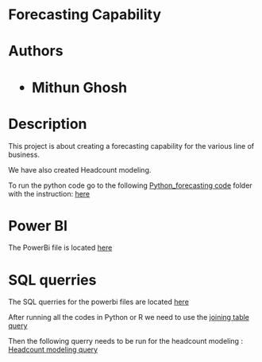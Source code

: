 # Forecasting Capability
# Authors
<h1>
<ul>
  <li>Mithun Ghosh</li>
</ul>
</h1>
<h1> Description </h1>
<p> This project is about creating a forecasting capability for the various line of business. </p>
<p> We have also created Headcount modeling. </p>
<P> To run the python code go to the following <a href="Python Code"> Python_forecasting code</a> folder with the instruction: <a href="Python Code/Instruction"> here</a>

# Power BI
  The PowerBi file is located <a href="PowerBI/Final_model.pbix">here </a>
#  SQL querries
  The SQL querries for the powerbi files are located <a href="SQL_code">here </a>
  <p> After running all the codes in Python or R we need to use the <a href="SQL_code/joning_Jupyter_tables.sql"> joining table query </a> 
  <p> Then the following querry needs to be run for the headcount modeling  : <a href="SQL_code/Headcount_querries.sql"> Headcount modeling query</a> 
  
  
